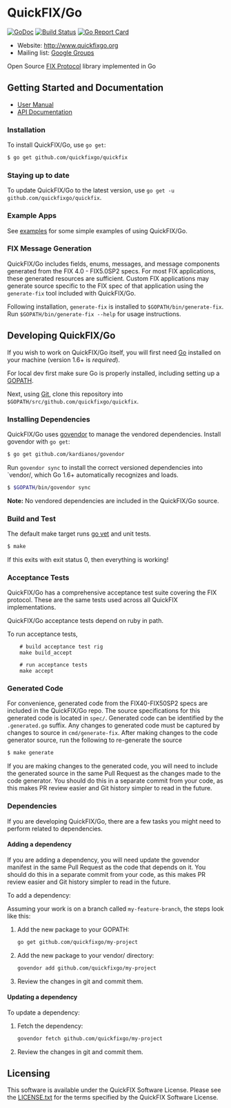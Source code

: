 QuickFIX/Go
===========

[![GoDoc](https://godoc.org/github.com/quickfixgo/quickfix?status.png)](https://godoc.org/github.com/quickfixgo/quickfix) [![Build Status](https://travis-ci.org/quickfixgo/quickfix.svg?branch=master)](https://travis-ci.org/quickfixgo/quickfix) [![Go Report Card](https://goreportcard.com/badge/github.com/quickfixgo/quickfix)](https://goreportcard.com/report/github.com/quickfixgo/quickfix)

- Website: http://www.quickfixgo.org
- Mailing list: [Google Groups](https://groups.google.com/forum/#!forum/quickfixgo)

Open Source [FIX Protocol](http://www.fixprotocol.org/) library implemented in Go

Getting Started and Documentation
---------------------------------

* [User Manual](http://quickfixgo.org/docs)
* [API Documentation](https://godoc.org/github.com/quickfixgo/quickfix)

### Installation

To install QuickFIX/Go, use `go get`:

```sh
$ go get github.com/quickfixgo/quickfix
```

### Staying up to date

To update QuickFIX/Go to the latest version, use `go get -u github.com/quickfixgo/quickfix`.

### Example Apps

See [examples](https://github.com/quickfixgo/examples) for some simple examples of using QuickFIX/Go.

### FIX Message Generation

QuickFIX/Go includes fields, enums, messages, and message components generated from the FIX 4.0 - FIX5.0SP2 specs. For most FIX applications, these generated resources are sufficient. Custom FIX applications may generate source specific to the FIX spec of that application using the `generate-fix` tool included with QuickFIX/Go.

Following installation, `generate-fix` is installed to `$GOPATH/bin/generate-fix`. Run `$GOPATH/bin/generate-fix --help` for usage instructions.

Developing QuickFIX/Go
----------------------

If you wish to work on QuickFIX/Go itself, you will first need [Go](http://www.golang.org) installed on your machine (version 1.6+ is *required*).

For local dev first make sure Go is properly installed, including setting up a [GOPATH](http://golang.org/doc/code.html#GOPATH).

Next, using [Git](https://git-scm.com/), clone this repository into `$GOPATH/src/github.com/quickfixgo/quickfix`. 

### Installing Dependencies

QuickFIX/Go uses [govendor](https://github.com/kardianos/govendor) to manage the vendored dependencies. Install govendor with `go get`:

```sh
$ go get github.com/kardianos/govendor
```

Run `govendor sync` to install the correct versioned dependencies into `vendor/, which Go 1.6+ automatically recognizes and loads.

```sh
$ $GOPATH/bin/govendor sync
```

**Note:** No vendored dependencies are included in the QuickFIX/Go source.

### Build and Test

The default make target runs [go vet](https://godoc.org/golang.org/x/tools/cmd/vet) and unit tests.

```sh
$ make
```

If this exits with exit status 0, then everything is working!

### Acceptance Tests

QuickFIX/Go has a comprehensive acceptance test suite covering the FIX protocol.  These are the same tests used across all QuickFIX implementations.

QuickFIX/Go acceptance tests depend on ruby in path.

To run acceptance tests,

		# build acceptance test rig
		make build_accept

		# run acceptance tests
		make accept

### Generated Code

For convenience, generated code from the FIX40-FIX50SP2 specs are included in the QuickFIX/Go repo.  The source specifications for this generated code is located in `spec/`.  Generated code can be identified by the `.generated.go` suffix.  Any changes to generated code must be captured by changes to source in `cmd/generate-fix`.  After making changes to the code generator source, run the following to re-generate the source

```sh
$ make generate
```

If you are making changes to the generated code, you will need to include the generated source in the same Pull Request as the changes made to the code generator. You should do this in a separate commit from your code, as this makes PR review easier and Git history simpler to read in the future.

### Dependencies

If you are developing QuickFIX/Go, there are a few tasks you might need to perform related to dependencies.

#### Adding a dependency

If you are adding a dependency, you will need update the govendor manifest in the same Pull Request as the code that depends on it. You should do this in a separate commit from your code, as this makes PR review easier and Git history simpler to read in the future.

To add a dependency:

Assuming your work is on a branch called `my-feature-branch`, the steps look like this:

1. Add the new package to your GOPATH:

    ```bash
    go get github.com/quickfixgo/my-project
    ```

2.  Add the new package to your vendor/ directory:

    ```bash
    govendor add github.com/quickfixgo/my-project
    ```

3. Review the changes in git and commit them.

#### Updating a dependency

To update a dependency:

1. Fetch the dependency:

    ```bash
    govendor fetch github.com/quickfixgo/my-project
    ```

2. Review the changes in git and commit them.

Licensing
---------

This software is available under the QuickFIX Software License. Please see the [LICENSE.txt](https://github.com/quickfixgo/quickfix/blob/master/LICENSE.txt) for the terms specified by the QuickFIX Software License.
